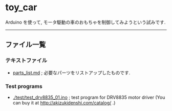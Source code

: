 # toy_car
Arduino を使って, モータ駆動の車のおもちゃを制御してみようという試みです.

***

## ファイル一覧
### テキストファイル
- [parts_list.md](./parts_list.md) ; 必要なパーツをリストアップしたものです.

### Test programs
- [./test/test_drv8835_01.ino](./test/test_dev8835.ino) ; test program for DRV8835 motor driver (You can buy it at http://akizukidenshi.com/catalog/ .)
